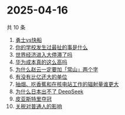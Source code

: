 # 2025-04-16

共 10 条

<!-- BEGIN -->
<!-- 最后更新时间 Wed Apr 16 2025 11:30:52 GMT+0800 (China Standard Time) -->

1. [勇士vs快船](https://www.zhihu.com/search?q=%E5%8B%87%E5%A3%ABvs%E5%BF%AB%E8%88%B9)
1. [你的学校发生过最扯的事是什么](https://www.zhihu.com/search?q=%E4%BD%A0%E7%9A%84%E5%AD%A6%E6%A0%A1%E5%8F%91%E7%94%9F%E8%BF%87%E6%9C%80%E6%89%AF%E7%9A%84%E4%BA%8B%E6%98%AF%E4%BB%80%E4%B9%88)
1. [世界经济进入大停滞了吗](https://www.zhihu.com/search?q=%E4%B8%96%E7%95%8C%E7%BB%8F%E6%B5%8E%E8%BF%9B%E5%85%A5%E5%A4%A7%E5%81%9C%E6%BB%9E%E4%BA%86%E5%90%97)
1. [华为成本真的这么高吗](https://www.zhihu.com/search?q=%E5%8D%8E%E4%B8%BA%E6%88%90%E6%9C%AC%E7%9C%9F%E7%9A%84%E8%BF%99%E4%B9%88%E9%AB%98%E5%90%97)
1. [为什么赵云一定要加「常山」两个字](https://www.zhihu.com/search?q=%E4%B8%BA%E4%BB%80%E4%B9%88%E8%B5%B5%E4%BA%91%E4%B8%80%E5%AE%9A%E8%A6%81%E5%8A%A0%E3%80%8C%E5%B8%B8%E5%B1%B1%E3%80%8D%E4%B8%A4%E4%B8%AA%E5%AD%97)
1. [有没有比亿还大的单位](https://www.zhihu.com/search?q=%E6%9C%89%E6%B2%A1%E6%9C%89%E6%AF%94%E4%BA%BF%E8%BF%98%E5%A4%A7%E7%9A%84%E5%8D%95%E4%BD%8D)
1. [抽烟、吃香蕉和在核电站工作的辐射量谁更大](https://www.zhihu.com/search?q=%E6%8A%BD%E7%83%9F%E3%80%81%E5%90%83%E9%A6%99%E8%95%89%E5%92%8C%E5%9C%A8%E6%A0%B8%E7%94%B5%E7%AB%99%E5%B7%A5%E4%BD%9C%E7%9A%84%E8%BE%90%E5%B0%84%E9%87%8F%E8%B0%81%E6%9B%B4%E5%A4%A7)
1. [为什么日本出不了 DeepSeek](https://www.zhihu.com/search?q=%E4%B8%BA%E4%BB%80%E4%B9%88%E6%97%A5%E6%9C%AC%E5%87%BA%E4%B8%8D%E4%BA%86%20DeepSeek)
1. [皮亚斯特里夺冠](https://www.zhihu.com/search?q=%E7%9A%AE%E4%BA%9A%E6%96%AF%E7%89%B9%E9%87%8C%E5%A4%BA%E5%86%A0)
1. [关税对普通人的影响](https://www.zhihu.com/search?q=%E5%85%B3%E7%A8%8E%E5%AF%B9%E6%99%AE%E9%80%9A%E4%BA%BA%E7%9A%84%E5%BD%B1%E5%93%8D)

<!-- END -->
